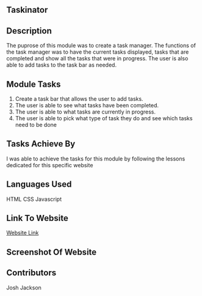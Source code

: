 ## Taskinator

## Description
The puprose of this module was to create a task manager. The functions of the task manager was to 
have the current tasks displayed, tasks that are completed and show all the tasks that were in 
progress. The user is also able to add tasks to the task bar as needed.

## Module Tasks
1. Create a task bar that allows the user to add tasks.
2. The user is able to see what tasks have been completed.
3. The user is able to what tasks are currently in progress.
4. The user is able to pick what type of task they do and see which tasks need to be done

## Tasks Achieve By
I was able to achieve the tasks for this module by following the lessons dedicated for this specific website

## Languages Used
HTML
CSS
Javascript

## Link To Website
<a href="https://joker282855.github.io/taskinator/">Website Link</a>

## Screenshot Of Website
<ing src="./assets/images/task.jpg" alt="Screenshot Of Website" />

## Contributors
Josh Jackson
